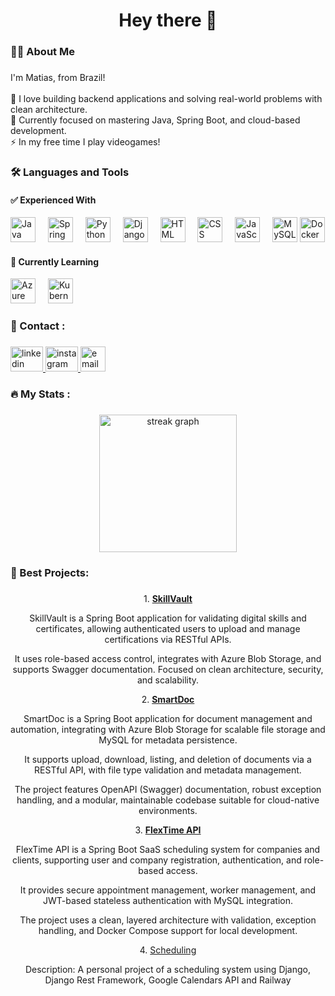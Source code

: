 <h1 align="center">Hey there 👋</h1>

###

<h3 align="left">👨‍💻 About Me</h3>

###

<p align="left">I'm Matias, from Brazil!<br><br>🚀 I love building backend applications and solving real-world problems with clean architecture.<br>🎯 Currently focused on mastering Java, Spring Boot, and cloud-based development.<br>⚡ In my free time I play videogames!</p>

###

<h3 align="left">🛠 Languages and Tools</h3>

#### ✅ Experienced With
<div align="left">
  <img src="https://cdn.jsdelivr.net/gh/devicons/devicon/icons/java/java-original.svg" height="40" alt="Java" />
  <img width="12" />
  <img src="https://cdn.jsdelivr.net/gh/devicons/devicon/icons/spring/spring-original.svg" height="40" alt="Spring Boot" />
  <img width="12" />
  <img src="https://cdn.jsdelivr.net/gh/devicons/devicon/icons/python/python-original.svg" height="40" alt="Python" />
  <img width="12" />
  <img src="https://cdn.jsdelivr.net/gh/devicons/devicon/icons/django/django-plain.svg" height="40" alt="Django" />
  <img width="12" />
  <img src="https://cdn.jsdelivr.net/gh/devicons/devicon/icons/html5/html5-original.svg" height="40" alt="HTML" />
  <img width="12" />
  <img src="https://cdn.jsdelivr.net/gh/devicons/devicon/icons/css3/css3-original.svg" height="40" alt="CSS" />
  <img width="12" />
  <img src="https://cdn.jsdelivr.net/gh/devicons/devicon/icons/javascript/javascript-original.svg" height="40" alt="JavaScript" />
  <img width="12" />
  <img src="https://cdn.jsdelivr.net/gh/devicons/devicon/icons/mysql/mysql-original.svg" height="40" alt="MySQL" />
  <img src="https://cdn.jsdelivr.net/gh/devicons/devicon/icons/docker/docker-original.svg" height="40" alt="Docker" />
  <img width="12" />
</div>

#### 📘 Currently Learning
<div align="left">
  <img src="https://cdn.jsdelivr.net/gh/devicons/devicon/icons/azure/azure-original.svg" height="40" alt="Azure logo" />
  <img width="12" />
  <img src="https://cdn.jsdelivr.net/gh/devicons/devicon/icons/kubernetes/kubernetes-plain.svg" height="40" alt="Kubernetes logo" />
  <img width="12" />
</div>

###

<h3 align="left">💬 Contact :</h3>

###

<div align="left">
  <a href="https://www.linkedin.com/in/allan-matias-9a7042269/" target="_blank">
    <img src="https://raw.githubusercontent.com/maurodesouza/profile-readme-generator/master/src/assets/icons/social/linkedin/default.svg" width="52" height="40" alt="linkedin logo"  />
  </a>
  <a href="https://www.instagram.com/cmd.matiasz/" target="_blank">
    <img src="https://raw.githubusercontent.com/maurodesouza/profile-readme-generator/master/src/assets/icons/social/instagram/default.svg" width="52" height="40" alt="instagram logo"  />
  </a>
  <a href="mailto:allangiovannimatias@gmail.com" target="_blank">
    <img src="https://upload.wikimedia.org/wikipedia/commons/4/4e/Mail_%28iOS%29.svg" width="40" height="40" alt="email logo"  />
  </a>
</div>

###

<h3 align="left">🔥 My Stats :</h3>

###

<div align="center">
  <img src="https://streak-stats.demolab.com?user=Matiaszz&locale=en&mode=daily&theme=dark&hide_border=false&border_radius=5&order=3" height="220" alt="streak graph"  />
</div>

###

<h3 align="left">📓 Best Projects: </h3>

###

<div align="center">
  
  <p>1. <strong><a href='https://github.com/Matiaszz/SkillVault'>SkillVault</a></strong></p>
  <p>SkillVault is a Spring Boot application for validating digital skills and certificates, allowing authenticated users to upload and manage certifications via RESTful APIs.</p>
  <p>It uses role-based access control, integrates with Azure Blob Storage, and supports Swagger documentation. Focused on clean architecture, security, and scalability.</p>

  <p>2. <strong><a href='https://github.com/Matiaszz/smartdoc'>SmartDoc</a></strong></p>
  <p>SmartDoc is a Spring Boot application for document management and automation, integrating with Azure Blob Storage for scalable file storage and MySQL for metadata persistence.</p>
  <p>It supports upload, download, listing, and deletion of documents via a RESTful API, with file type validation and metadata management.</p>
  <p>The project features OpenAPI (Swagger) documentation, robust exception handling, and a modular, maintainable codebase suitable for cloud-native environments.</p>
  
  <p>3. <strong><a href='https://github.com/Matiaszz/flextime-api'>FlexTime API</a></strong></p>
  <p>FlexTime API is a Spring Boot SaaS scheduling system for companies and clients, supporting user and company registration, authentication, and role-based access.</p>
  <p>It provides secure appointment management, worker management, and JWT-based stateless authentication with MySQL integration.</p>
  <p>The project uses a clean, layered architecture with validation, exception handling, and Docker Compose support for local development.</p>
  
  <p>4. <a href="https://github.com/Matiaszz/Appointment-Scheduling-System">Scheduling</a></p>
  <p>Description: A personal project of a scheduling system using Django, Django Rest Framework, Google Calendars API and Railway</p>

</div>
